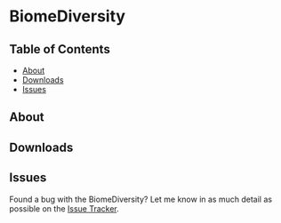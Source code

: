 # BiomeDiversity

## Table of Contents

* [About](#about)
* [Downloads](#downloads)
* [Issues](#issues)

## About

## Downloads


## Issues

Found a bug with the BiomeDiversity?  Let me know in as much detail as possible on the [Issue Tracker](https://github.com/Ommina/BiomeDiversity/issues).
